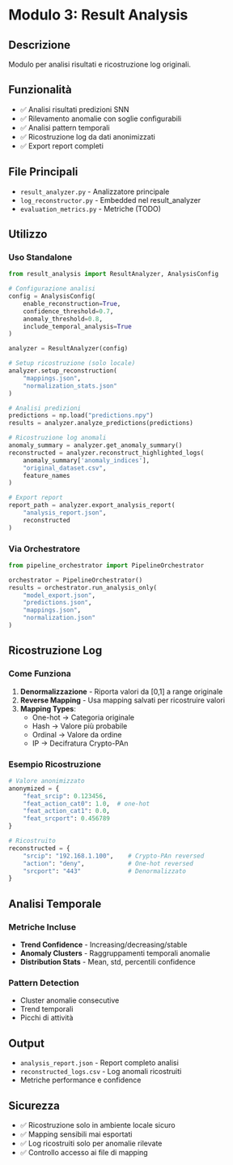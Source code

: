 # Modulo 3: Result Analysis

## Descrizione
Modulo per analisi risultati e ricostruzione log originali.

## Funzionalità
- ✅ Analisi risultati predizioni SNN
- ✅ Rilevamento anomalie con soglie configurabili
- ✅ Analisi pattern temporali
- ✅ Ricostruzione log da dati anonimizzati
- ✅ Export report completi

## File Principali
- `result_analyzer.py` - Analizzatore principale
- `log_reconstructor.py` - Embedded nel result_analyzer
- `evaluation_metrics.py` - Metriche (TODO)

## Utilizzo

### Uso Standalone
```python
from result_analysis import ResultAnalyzer, AnalysisConfig

# Configurazione analisi
config = AnalysisConfig(
    enable_reconstruction=True,
    confidence_threshold=0.7,
    anomaly_threshold=0.8,
    include_temporal_analysis=True
)

analyzer = ResultAnalyzer(config)

# Setup ricostruzione (solo locale)
analyzer.setup_reconstruction(
    "mappings.json",
    "normalization_stats.json"
)

# Analisi predizioni
predictions = np.load("predictions.npy")
results = analyzer.analyze_predictions(predictions)

# Ricostruzione log anomali
anomaly_summary = analyzer.get_anomaly_summary()
reconstructed = analyzer.reconstruct_highlighted_logs(
    anomaly_summary['anomaly_indices'],
    "original_dataset.csv",
    feature_names
)

# Export report
report_path = analyzer.export_analysis_report(
    "analysis_report.json",
    reconstructed
)
```

### Via Orchestratore
```python
from pipeline_orchestrator import PipelineOrchestrator

orchestrator = PipelineOrchestrator()
results = orchestrator.run_analysis_only(
    "model_export.json",
    "predictions.json",
    "mappings.json",
    "normalization.json"
)
```

## Ricostruzione Log

### Come Funziona
1. **Denormalizzazione** - Riporta valori da [0,1] a range originale
2. **Reverse Mapping** - Usa mapping salvati per ricostruire valori
3. **Mapping Types**:
   - One-hot → Categoria originale
   - Hash → Valore più probabile
   - Ordinal → Valore da ordine
   - IP → Decifratura Crypto-PAn

### Esempio Ricostruzione
```python
# Valore anonimizzato
anonymized = {
    "feat_srcip": 0.123456,
    "feat_action_cat0": 1.0,  # one-hot
    "feat_action_cat1": 0.0,
    "feat_srcport": 0.456789
}

# Ricostruito
reconstructed = {
    "srcip": "192.168.1.100",    # Crypto-PAn reversed
    "action": "deny",            # One-hot reversed
    "srcport": "443"             # Denormalizzato
}
```

## Analisi Temporale

### Metriche Incluse
- **Trend Confidence** - Increasing/decreasing/stable
- **Anomaly Clusters** - Raggruppamenti temporali anomalie
- **Distribution Stats** - Mean, std, percentili confidence

### Pattern Detection
- Cluster anomalie consecutive
- Trend temporali
- Picchi di attività

## Output
- `analysis_report.json` - Report completo analisi
- `reconstructed_logs.csv` - Log anomali ricostruiti
- Metriche performance e confidence

## Sicurezza
- ✅ Ricostruzione solo in ambiente locale sicuro
- ✅ Mapping sensibili mai esportati
- ✅ Log ricostruiti solo per anomalie rilevate
- ✅ Controllo accesso ai file di mapping
